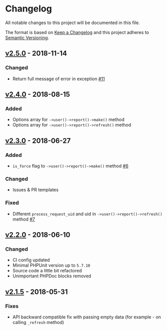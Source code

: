 # Changelog

All notable changes to this project will be documented in this file.

The format is based on [Keep a Changelog][keepachangelog] and this project adheres to [Semantic Versioning][semver].

## [v2.5.0] - 2018-11-14

### Changed

- Return full message of error in exception [#11]

## [v2.4.0] - 2018-08-15

### Added

- Options array for `->user()->report()->make()` method
- Options array for `->user()->report()->refresh()` method

## [v2.3.0] - 2018-06-27

### Added

- `is_force` flag to `->user()->report()->make()` method [#6]

### Changed

- Issues & PR templates

### Fixed

- Different `process_request_uid` and uid in `->user()->report()->refresh()` method [#7]

## [v2.2.0] - 2018-06-10

### Changed

- CI config updated
- Minimal PHPUnit version up to `5.7.10`
- Source code a little bit refactored
- Unimportant PHPDoc blocks removed

## [v2.1.5] - 2018-05-31

### Fixes

- API backward compatible fix with passing empty data (for example - on calling `_refresh` method)

[v2.5.0]:https://github.com/avto-dev/b2b-api-php/compare/v2.3.0...eldario:new-response-feature
[v2.4.0]:https://github.com/avto-dev/b2b-api-php/compare/v2.3.0...v2.4.0
[v2.3.0]:https://github.com/avto-dev/b2b-api-php/compare/v2.2.0...v2.3.0
[v2.2.0]:https://github.com/avto-dev/b2b-api-php/compare/v2.1.5...v2.2.0
[v2.1.5]:https://github.com/avto-dev/b2b-api-php/compare/v2.1.4...v2.1.5

[#11]:https://github.com/avto-dev/b2b-api-php/issues/11
[#7]:https://github.com/avto-dev/b2b-api-php/issues/7
[#6]:https://github.com/avto-dev/b2b-api-php/issues/6

[keepachangelog]:https://keepachangelog.com/en/1.0.0/
[semver]:https://semver.org/spec/v2.0.0.html
